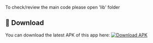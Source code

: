 To check/review the main code please open 'lib' folder

## 📱 Download
You can download the latest APK of this app here:
[![Download APK](https://img.shields.io/badge/Download-APK-blue?style=for-the-badge&logo=android)](https://github.com/ayushingh70/tasktodo/releases/tag/v1.0)

